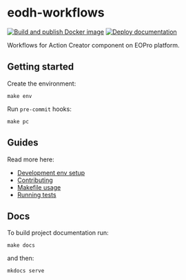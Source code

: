 # eodh-workflows

[![Build and publish Docker image](https://github.com/EO-DataHub/eodh-workflows/actions/workflows/publish-pipeline.yaml/badge.svg)](https://github.com/EO-DataHub/eodh-workflows/actions/workflows/publish-pipeline.yaml)
[![Deploy documentation](https://github.com/EO-DataHub/eodh-workflows/actions/workflows/docs-pipeline.yaml/badge.svg)](https://github.com/EO-DataHub/eodh-workflows/actions/workflows/docs-pipeline.yaml)

Workflows for Action Creator component on EOPro platform.

## Getting started

Create the environment:

```shell
make env
```

Run `pre-commit` hooks:

```shell
make pc
```

## Guides

Read more here:

- [Development env setup](docs/guides/setup-dev-env.md)
- [Contributing](docs/guides/contributing.md)
- [Makefile usage](docs/guides/makefile-usage.md)
- [Running tests](docs/guides/tests.md)

## Docs

To build project documentation run:

```shell
make docs
```

and then:

```shell
mkdocs serve
```
